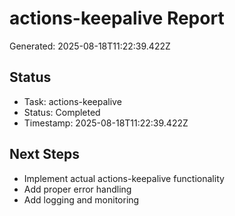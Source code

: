 # actions-keepalive Report

Generated: 2025-08-18T11:22:39.422Z

## Status
- Task: actions-keepalive
- Status: Completed
- Timestamp: 2025-08-18T11:22:39.422Z

## Next Steps
- Implement actual actions-keepalive functionality
- Add proper error handling
- Add logging and monitoring
